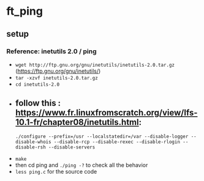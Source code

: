 # ft_ping

## setup
### Reference: inetutils 2.0 / ping
- `wget http://ftp.gnu.org/gnu/inetutils/inetutils-2.0.tar.gz` (https://ftp.gnu.org/gnu/inetutils/)
-  `tar -xzvf inetutils-2.0.tar.gz`
- `cd inetutils-2.0`
- follow this : https://www.fr.linuxfromscratch.org/view/lfs-10.1-fr/chapter08/inetutils.html:
    -
    ```
    ./configure --prefix=/usr --localstatedir=/var --disable-logger --disable-whois --disable-rcp --disable-rexec --disable-rlogin --disable-rsh --disable-servers

    ```
- `make`
- then cd ping and `./ping -?` to check all the behavior
- `less ping.c` for the source code

